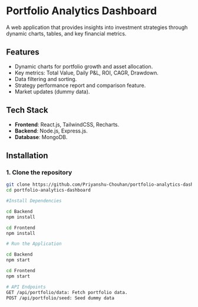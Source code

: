 # Portfolio Analytics Dashboard

A web application that provides insights into investment strategies through dynamic charts, tables, and key financial metrics.

## Features
- Dynamic charts for portfolio growth and asset allocation.
- Key metrics: Total Value, Daily P&L, ROI, CAGR, Drawdown.
- Data filtering and sorting.
- Strategy performance report and comparison feature.
- Market updates (dummy data).

## Tech Stack
- **Frontend**: React.js, TailwindCSS, Recharts.
- **Backend**: Node.js, Express.js.
- **Database**: MongoDB.

## Installation

### 1. Clone the repository
```bash
git clone https://github.com/Priyanshu-Chouhan/portfolio-analytics-dashboard
cd portfolio-analytics-dashboard

#Install Dependencies

cd Backend
npm install

cd Frontend
npm install

# Run the Application

cd Backend
npm start

cd Frontend
npm start

# API Endpoints
GET /api/portfolio/data: Fetch portfolio data.
POST /api/portfolio/seed: Seed dummy data



